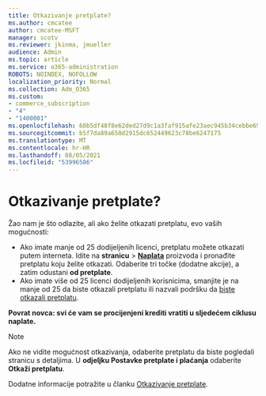 ```yaml
---
title: Otkazivanje pretplate?
ms.author: cmcatee
author: cmcatee-MSFT
manager: scotv
ms.reviewer: jkinma, jmueller
audience: Admin
ms.topic: article
ms.service: o365-administration
ROBOTS: NOINDEX, NOFOLLOW
localization_priority: Normal
ms.collection: Adm_O365
ms.custom:
- commerce_subscription
- "4"
- "1400001"
ms.openlocfilehash: 60b5df48f8e62ded27d9c1a3faf915afe23aec945b34cebbe6973d73fc4f5532
ms.sourcegitcommit: b5f7da89a650d2915dc652449623c78be6247175
ms.translationtype: MT
ms.contentlocale: hr-HR
ms.lasthandoff: 08/05/2021
ms.locfileid: "53996586"
---
```

# <a name="canceling-your-subscription"></a>Otkazivanje pretplate?

Žao nam je što odlazite, ali ako želite otkazati pretplatu, evo vaših mogućnosti:
  
- Ako imate manje od 25 dodijeljenih licenci, pretplatu možete otkazati putem interneta. Idite na **stranicu** \> **[Naplata](https://go.microsoft.com/fwlink/p/?linkid=842054)** proizvoda i pronađite pretplatu koju želite otkazati. Odaberite tri točke (dodatne akcije), a zatim odustani **od pretplate**.
- Ako imate više od 25 licenci dodijeljenih korisnicima, smanjite je na manje od 25 da biste otkazali pretplatu ili nazvali podršku da [biste otkazali pretplatu](/microsoft-365/business-video/get-help-support).
  
**Povrat novca: svi će vam se procijenjeni krediti vratiti u sljedećem ciklusu naplate.**

> [!NOTE]
> Ako ne vidite mogućnost otkazivanja, odaberite pretplatu da biste pogledali stranicu s detaljima. U **odjeljku Postavke pretplate i plaćanja** odaberite **Otkaži pretplatu**.

Dodatne informacije potražite u članku [Otkazivanje pretplate](/microsoft-365/commerce/subscriptions/cancel-your-subscription).
